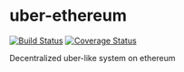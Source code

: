 # uber-ethereum
[![Build Status](https://travis-ci.org/dulguunbatmunkh/uber-ethereum.svg?branch=master)](https://travis-ci.org/dulguunbatmunkh/uber-ethereum) 
[![Coverage Status](https://coveralls.io/repos/github/dulguunbatmunkh/uber-ethereum/badge.svg?branch=master)](https://coveralls.io/github/dulguunbatmunkh/uber-ethereum?branch=master)  

Decentralized uber-like system on ethereum
